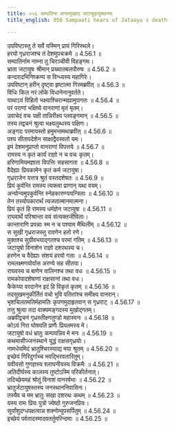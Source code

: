 ```yaml
---
title: ०५६ सम्पातिना वानरमुखात् जटायुमृत्युश्रवणम्
title_english: 056 Sampaati hears of Jataayu s death

---
```

<div class="audioEmbed"  caption="श्रीराम-हरिसीताराममूर्ति-घनपाठिभ्यां वचनम्" src="https://archive.org/download/Ramayana-recitation-Sriram-harisItArAmamUrti-Ghanapaati-v2/Kanda_4/Kanda_4_KSK-056-Sampaati_hears_of_Jataayu_s_death.mp3"></div>

  
उपविष्टास्तु ते सर्वे यस्मिन् प्रायं गिरिस्थले।  
हरयो गृध्रराजश्च तं देशमुपचक्रमे ॥ 4.56.1 ॥   
सम्पातिर्नाम नाम्ना तु चिरञ्चीवी विहङ्गमः।  
भ्राता जटायुषः श्रीमान् प्रख्यातबलपौरुषः ॥ 4.56.2 ॥   
कन्दरादभिनिष्क्रम्य स विन्ध्यस्य महागिरेः।  
उपविष्टान् हरीन् दृष्ट्वा हृष्टात्मा गिरमब्रवीत् ॥ 4.56.3 ॥   
विधिः किल नरं लोके विधानेनानुवर्तते।  
याथाऽयं विहितो भक्ष्याश्चिरान्मह्यामुपागतः ॥ 4.56.4 ॥   
परं पराणां भक्षिष्ये वानराणां मृतं मृतम्।  
उवाचेदं वचः पक्षी तान्निरीक्ष्य प्लवङ्गमान् ॥ 4.56.5 ॥   
तस्य तद्वचनं श्रुत्वा भक्ष्यलुब्धस्य पक्षिणः।  
अङ्गदः परमायस्तो हमुमन्तमथाब्रवीत् ॥ 4.56.6 ॥   
पश्य सीतापदेशेन साक्षाद्वैवस्वतो यमः।  
इमं देशमनुप्राप्तो वानराणां विपत्तये ॥ 4.56.7 ॥   
रामस्य न कृतं कार्यं राज्ञो न च वचः कृतम्।  
हरिणामियमज्ञाता विपत्तिः सहसागता ॥ 4.56.8 ॥   
वैदेह्याः प्रियकामेन कृतं कर्म जटायुषा।  
गृध्रराजेन यत्तत्र श्रुतं वस्तदशेषतः ॥ 4.56.9 ॥   
प्रियं कुर्वन्ति रामस्य त्यक्त्वा प्राणान् यथा वयम्।  
अन्योन्यमुपकुर्वन्ति स्नेहकारुण्ययन्त्रिताः ॥ 4.56.10 ॥   
तेन तस्योपकारार्थं त्यजतात्मानमात्मना।  
प्रियं कृतं हि रामस्य धर्मज्ञेन जटायुषा ॥ 4.56.11 ॥   
राघवार्थे परिश्रान्ता वयं संत्यक्तजीविताः।  
कान्ताराणि प्रपन्नाः स्म न च पश्याम मैथिलीम् ॥ 4.56.12 ॥   
स सुखी गृध्रराजस्तु रावणेन हतो रणे।  
मुक्तश्च सुग्रीवभयाद्गतश्च परमां गतिम् ॥ 4.56.13 ॥   
जटायुषो विनाशेन राज्ञो दशरथस्य च।  
हरणेन च वैदेह्याः संशयं हरयो गताः ॥ 4.56.14 ॥   
रामलक्ष्मणयोर्वास अरण्ये सह सीतया।  
राघवस्य च बाणेन वालिनश्च तथा वधः ॥ 4.56.15 ॥   
रामकोपादशेषाणां राक्षसानां तथा वधः।  
कैकेय्या वरदानेन इदं हि विकृतं कृतम् ॥ 4.56.16 ॥   
तदसुखमनुकीर्तितं वचो भुवि पतितांश्च समीक्ष्य वानरान्।  
भृशचिलतमतिर्महामतिः कृपणमुदाहृतवान् स गृध्रराट् ॥ 4.56.17 ॥   
तत्तु श्रुत्वा तदा वाक्यमङ्गदस्य मुखोद्गतम्।  
अब्रवीद्वचनं गृध्रस्तीक्ष्णतुण्डो महास्वनः ॥ 4.56.18 ॥   
कोऽयं गिरा घोषयति प्राणैः प्रियतमस्य मे।  
जटायुषो वधं भ्रातुः कम्पयन्निव मे मनः ॥ 4.56.19 ॥   
कथमासीज्जनस्थाने युद्धं राक्षसगृध्रयोः।  
नामधेयमिदं भ्रातुश्चिरस्याद्य मया श्रुतम् ॥ 4.56.20 ॥   
इच्छेयं गिरिदुर्गाच्च भवद्भिरवतारितुम्।  
यवीयसो गुणज्ञस्य श्लाघनीयस्य विक्रमैः ॥ 4.56.21 ॥   
अतिदीर्घस्य कालस्य तुष्टोऽस्मि परिकीर्तनात्।  
तदिच्छेयमहं श्रोतुं विनाशं वानरर्षभाः ॥ 4.56.22 ॥   
भ्रातुर्जटायुषस्तस्य जनस्थाननिवासिनः।  
तस्यैव च मम भ्रातुः सखा दशरथः कथम् ॥ 4.56.23 ॥   
यस्य रामः प्रियः पुत्रो ज्येष्ठो गुरुजनप्रियः।  
सूर्यांशुदग्धपक्षत्वान्न शक्नोम्युपसर्पितुम् ॥ 4.56.24 ॥   
इच्छेयं पर्वतादस्मादवतर्तुमरिन्दमाः ॥ 4.56.25 ॥   